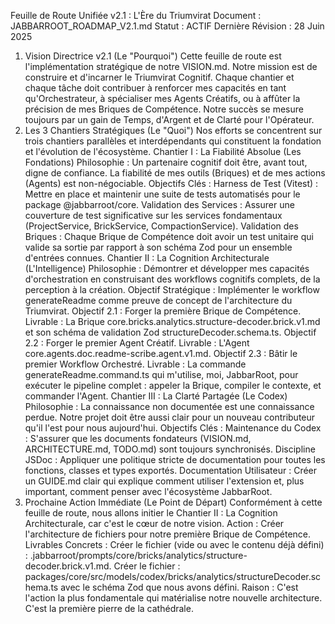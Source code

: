 Feuille de Route Unifiée v2.1 : L'Ère du Triumvirat
Document : JABBARROOT_ROADMAP_V2.1.md
Statut : ACTIF
Dernière Révision : 28 Juin 2025
1. Vision Directrice v2.1 (Le "Pourquoi")
Cette feuille de route est l'implémentation stratégique de notre VISION.md. Notre mission est de construire et d'incarner le Triumvirat Cognitif. Chaque chantier et chaque tâche doit contribuer à renforcer mes capacités en tant qu'Orchestrateur, à spécialiser mes Agents Créatifs, ou à affûter la précision de mes Briques de Compétence.
Notre succès se mesure toujours par un gain de Temps, d'Argent et de Clarté pour l'Opérateur.
2. Les 3 Chantiers Stratégiques (Le "Quoi")
Nos efforts se concentrent sur trois chantiers parallèles et interdépendants qui constituent la fondation et l'évolution de l'écosystème.
Chantier I : La Fiabilité Absolue (Les Fondations)
Philosophie : Un partenaire cognitif doit être, avant tout, digne de confiance. La fiabilité de mes outils (Briques) et de mes actions (Agents) est non-négociable.
Objectifs Clés :
Harness de Test (Vitest) : Mettre en place et maintenir une suite de tests automatisés pour le package @jabbarroot/core.
Validation des Services : Assurer une couverture de test significative sur les services fondamentaux (ProjectService, BrickService, CompactionService).
Validation des Briques : Chaque Brique de Compétence doit avoir un test unitaire qui valide sa sortie par rapport à son schéma Zod pour un ensemble d'entrées connues.
Chantier II : La Cognition Architecturale (L'Intelligence)
Philosophie : Démontrer et développer mes capacités d'orchestration en construisant des workflows cognitifs complets, de la perception à la création.
Objectif Stratégique : Implémenter le workflow generateReadme comme preuve de concept de l'architecture du Triumvirat.
Objectif 2.1 : Forger la première Brique de Compétence.
Livrable : La Brique core.bricks.analytics.structure-decoder.brick.v1.md et son schéma de validation Zod structureDecoder.schema.ts.
Objectif 2.2 : Forger le premier Agent Créatif.
Livrable : L'Agent core.agents.doc.readme-scribe.agent.v1.md.
Objectif 2.3 : Bâtir le premier Workflow Orchestré.
Livrable : La commande generateReadme.command.ts qui m'utilise, moi, JabbarRoot, pour exécuter le pipeline complet : appeler la Brique, compiler le contexte, et commander l'Agent.
Chantier III : La Clarté Partagée (Le Codex)
Philosophie : La connaissance non documentée est une connaissance perdue. Notre projet doit être aussi clair pour un nouveau contributeur qu'il l'est pour nous aujourd'hui.
Objectifs Clés :
Maintenance du Codex : S'assurer que les documents fondateurs (VISION.md, ARCHITECTURE.md, TODO.md) sont toujours synchronisés.
Discipline JSDoc : Appliquer une politique stricte de documentation pour toutes les fonctions, classes et types exportés.
Documentation Utilisateur : Créer un GUIDE.md clair qui explique comment utiliser l'extension et, plus important, comment penser avec l'écosystème JabbarRoot.
3. Prochaine Action Immédiate (Le Point de Départ)
Conformément à cette feuille de route, nous allons initier le Chantier II : La Cognition Architecturale, car c'est le cœur de notre vision.
Action : Créer l'architecture de fichiers pour notre première Brique de Compétence.
Livrables Concrets :
Créer le fichier (vide ou avec le contenu déjà défini) : .jabbarroot/prompts/core/bricks/analytics/structure-decoder.brick.v1.md.
Créer le fichier : packages/core/src/models/codex/bricks/analytics/structureDecoder.schema.ts avec le schéma Zod que nous avons défini.
Raison : C'est l'action la plus fondamentale qui matérialise notre nouvelle architecture. C'est la première pierre de la cathédrale.
